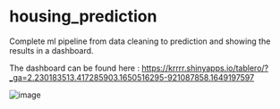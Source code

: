 # housing_prediction
Complete ml pipeline from data cleaning to prediction and showing the results in a dashboard.

The dashboard can be found here : https://krrrr.shinyapps.io/tablero/?_ga=2.230183513.417285903.1650516295-921087858.1649197597

![image](https://user-images.githubusercontent.com/62782975/164374463-9fe01d00-9fb1-4e6a-8196-64a94d57eeef.png)

